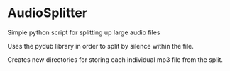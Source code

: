 # AudioSplitter
Simple python script for splitting up large audio files

Uses the pydub library in order to split by silence within the file.

Creates new directories for storing each individual mp3 file from the split.
